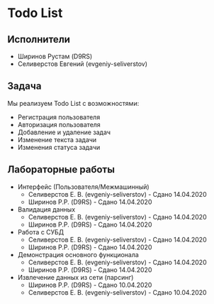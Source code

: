 # Todo List

## Исполнители
- Ширинов Рустам (D9RS)
- Селиверстов Евгений (evgeniy-seliverstov)

## Задача
Мы реализуем Todo List с возможностями:
- Регистрация пользователя
- Авторизация пользователя
- Добавление и удаление задач
- Изменение текста задачи
- Изменения статуса задачи

## Лабораторные работы
- Интерфейс (Пользователя/Межмашинный)
    - Селиверстов Е. В. (evgeniy-seliverstov) - Сдано 14.04.2020
    - Ширинов Р.Р. (D9RS) - Сдано 14.04.2020
- Валидация данных
    - Селиверстов Е. В. (evgeniy-seliverstov) - Сдано 14.04.2020
    - Ширинов Р.Р. (D9RS) - Сдано 14.04.2020
- Работа с СУБД
    - Селиверстов Е. В. (evgeniy-seliverstov) - Сдано 14.04.2020
    - Ширинов Р.Р. (D9RS) - Сдано 14.04.2020
- Демонстрация основного функционала
    - Селиверстов Е. В. (evgeniy-seliverstov) - Сдано 14.04.2020
    - Ширинов Р.Р. (D9RS) - Сдано 14.04.2020
- Извлечение данных из сети (парсинг)
    - Ширинов Р.Р. (D9RS) - Сдано 10.04.2020
    - Селиверстов Е. В. (evgeniy-seliverstov) - Сдано 10.04.2020
